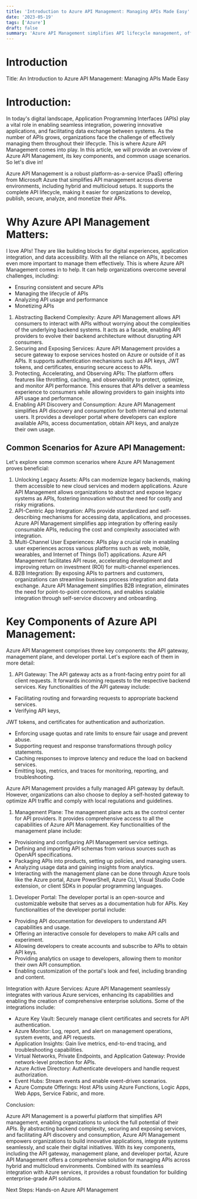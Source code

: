 ```yaml
---
title: 'Introduction to Azure API Management: Managing APIs Made Easy'
date: '2023-05-19'
tags: ['Azure']
draft: false
summary: 'Azure API Management simplifies API lifecycle management, offering design flexibility, robust security features, and advanced analytics. It acts as a gateway between backend services and client applications, providing scalability and visibility into API metrics. With Azure API Management, businesses can streamline API infrastructure while ensuring security and developer productivity.'
---
```


# Introduction

Title: An Introduction to Azure API Management: Managing APIs Made Easy

# Introduction:

In today's digital landscape, Application Programming Interfaces (APIs) play a vital role in enabling seamless integration, powering innovative applications, and facilitating data exchange between systems. As the number of APIs grows, organizations face the challenge of effectively managing them throughout their lifecycle. This is where Azure API Management comes into play. In this article, we will provide an overview of Azure API Management, its key components, and common usage scenarios. So let's dive in!

Azure API Management is a robust platform-as-a-service (PaaS) offering from Microsoft Azure that simplifies API management across diverse environments, including hybrid and multicloud setups. It supports the complete API lifecycle, making it easier for organizations to develop, publish, secure, analyze, and monetize their APIs.

# Why Azure API Management Matters:

I love APIs! They are like building blocks for digital experiences, application integration, and data accessibility. With all the reliance on APIs, it becomes even more important to manage them effectively. This is where Azure API Management comes in to help. It can help organizations overcome several challenges, including:

- Ensuring consistent and secure APIs
- Managing the lifecycle of APIs
- Analyzing API usage and performance
- Monetizing APIs

1. Abstracting Backend Complexity: Azure API Management allows API consumers to interact with APIs without worrying about the complexities of the underlying backend systems. It acts as a facade, enabling API providers to evolve their backend architecture without disrupting API consumers.
2. Securing and Exposing Services: Azure API Management provides a secure gateway to expose services hosted on Azure or outside of it as APIs. It supports authentication mechanisms such as API keys, JWT tokens, and certificates, ensuring secure access to APIs.
3. Protecting, Accelerating, and Observing APIs: The platform offers features like throttling, caching, and observability to protect, optimize, and monitor API performance. This ensures that APIs deliver a seamless experience to consumers while allowing providers to gain insights into API usage and performance.
4. Enabling API Discovery and Consumption: Azure API Management simplifies API discovery and consumption for both internal and external users. It provides a developer portal where developers can explore available APIs, access documentation, obtain API keys, and analyze their own usage.

## Common Scenarios for Azure API Management:

Let's explore some common scenarios where Azure API Management proves beneficial:

1. Unlocking Legacy Assets: APIs can modernize legacy backends, making them accessible to new cloud services and modern applications. Azure API Management allows organizations to abstract and expose legacy systems as APIs, fostering innovation without the need for costly and risky migrations.
2. API-Centric App Integration: APIs provide standardized and self-describing mechanisms for accessing data, applications, and processes. Azure API Management simplifies app integration by offering easily consumable APIs, reducing the cost and complexity associated with integration.
3. Multi-Channel User Experiences: APIs play a crucial role in enabling user experiences across various platforms such as web, mobile, wearables, and Internet of Things (IoT) applications. Azure API Management facilitates API reuse, accelerating development and improving return on investment (ROI) for multi-channel experiences.
4. B2B Integration: By exposing APIs to partners and customers, organizations can streamline business process integration and data exchange. Azure API Management simplifies B2B integration, eliminates the need for point-to-point connections, and enables scalable integration through self-service discovery and onboarding.

# Key Components of Azure API Management:

Azure API Management comprises three key components: the API gateway, management plane, and developer portal. Let's explore each of them in more detail:

1. API Gateway:
   The API gateway acts as a front-facing entry point for all client requests. It forwards incoming requests to the respective backend services. Key functionalities of the API gateway include:

- Facilitating routing and forwarding requests to appropriate backend services.
- Verifying API keys,

JWT tokens, and certificates for authentication and authorization.

- Enforcing usage quotas and rate limits to ensure fair usage and prevent abuse.
- Supporting request and response transformations through policy statements.
- Caching responses to improve latency and reduce the load on backend services.
- Emitting logs, metrics, and traces for monitoring, reporting, and troubleshooting.

Azure API Management provides a fully managed API gateway by default. However, organizations can also choose to deploy a self-hosted gateway to optimize API traffic and comply with local regulations and guidelines.

1. Management Plane:
   The management plane acts as the control center for API providers. It provides comprehensive access to all the capabilities of Azure API Management. Key functionalities of the management plane include:

- Provisioning and configuring API Management service settings.
- Defining and importing API schemas from various sources such as OpenAPI specifications.
- Packaging APIs into products, setting up policies, and managing users.
- Analyzing usage data and gaining insights from analytics.
- Interacting with the management plane can be done through Azure tools like the Azure portal, Azure PowerShell, Azure CLI, Visual Studio Code extension, or client SDKs in popular programming languages.

1. Developer Portal:
   The developer portal is an open-source and customizable website that serves as a documentation hub for APIs. Key functionalities of the developer portal include:

- Providing API documentation for developers to understand API capabilities and usage.
- Offering an interactive console for developers to make API calls and experiment.
- Allowing developers to create accounts and subscribe to APIs to obtain API keys.
- Providing analytics on usage to developers, allowing them to monitor their own API consumption.
- Enabling customization of the portal's look and feel, including branding and content.

Integration with Azure Services:
Azure API Management seamlessly integrates with various Azure services, enhancing its capabilities and enabling the creation of comprehensive enterprise solutions. Some of the integrations include:

- Azure Key Vault: Securely manage client certificates and secrets for API authentication.
- Azure Monitor: Log, report, and alert on management operations, system events, and API requests.
- Application Insights: Gain live metrics, end-to-end tracing, and troubleshooting capabilities.
- Virtual Networks, Private Endpoints, and Application Gateway: Provide network-level protection for APIs.
- Azure Active Directory: Authenticate developers and handle request authorization.
- Event Hubs: Stream events and enable event-driven scenarios.
- Azure Compute Offerings: Host APIs using Azure Functions, Logic Apps, Web Apps, Service Fabric, and more.

Conclusion:

Azure API Management is a powerful platform that simplifies API management, enabling organizations to unlock the full potential of their APIs. By abstracting backend complexity, securing and exposing services, and facilitating API discovery and consumption, Azure API Management empowers organizations to build innovative applications, integrate systems seamlessly, and scale their digital initiatives. With its key components, including the API gateway, management plane, and developer portal, Azure API Management offers a comprehensive solution for managing APIs across hybrid and multicloud environments. Combined with its seamless integration with Azure services, it provides a robust foundation for building enterprise-grade API solutions.

Next Steps:
Hands-on Azure API Management
